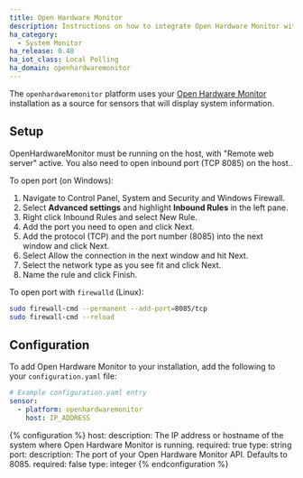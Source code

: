 ```yaml
---
title: Open Hardware Monitor
description: Instructions on how to integrate Open Hardware Monitor within Home Assistant.
ha_category:
  - System Monitor
ha_release: 0.48
ha_iot_class: Local Polling
ha_domain: openhardwaremonitor
---
```


The `openhardwaremonitor` platform uses your [Open Hardware Monitor](https://openhardwaremonitor.org/) installation as a source for sensors that will display system information.

## Setup

OpenHardwareMonitor must be running on the host, with "Remote web server" active. You also need to open inbound port (TCP 8085) on the host..

To open port (on Windows):

1. Navigate to Control Panel, System and Security and Windows Firewall.
2. Select **Advanced settings** and highlight **Inbound Rules** in the left pane.
3. Right click Inbound Rules and select New Rule.
4. Add the port you need to open and click Next.
5. Add the protocol (TCP) and the port number (8085) into the next window and click Next.
6. Select Allow the connection in the next window and hit Next.
7. Select the network type as you see fit and click Next.
8. Name the rule and click Finish.

To open port with `firewalld` (Linux):

```bash
sudo firewall-cmd --permanent --add-port=8085/tcp
sudo firewall-cmd --reload
```

## Configuration

To add Open Hardware Monitor to your installation, add the following to your `configuration.yaml` file:

```yaml
# Example configuration.yaml entry
sensor:
  - platform: openhardwaremonitor
    host: IP_ADDRESS
```

{% configuration %}
  host:
    description: The IP address or hostname of the system where Open Hardware Monitor is running.
    required: true
    type: string
  port:
    description: The port of your Open Hardware Monitor API. Defaults to 8085.
    required: false
    type: integer
{% endconfiguration %}
